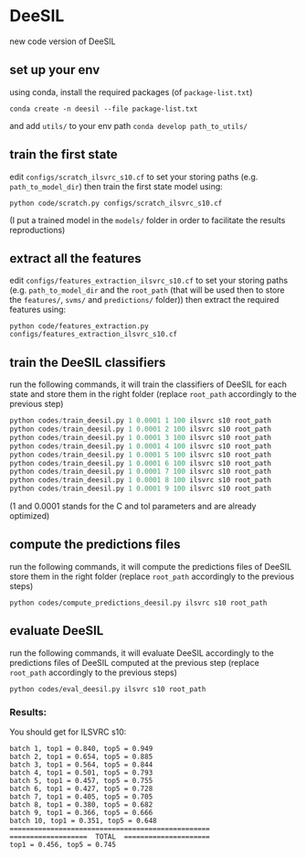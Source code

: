 # DeeSIL
new code version of DeeSIL

## set up your env 
using conda, install the required packages (of `package-list.txt`)

```conda create -n deesil --file package-list.txt```

and add `utils/` to your env path
```conda develop path_to_utils/```


## train the first state
edit `configs/scratch_ilsvrc_s10.cf` to set your storing paths (e.g. `path_to_model_dir`)
then train the first state model using:

```python code/scratch.py configs/scratch_ilsvrc_s10.cf```

(I put a trained model in the `models/` folder in order to facilitate the results reproductions)

## extract all the features
edit `configs/features_extraction_ilsvrc_s10.cf` to set your storing paths (e.g. `path_to_model_dir` and the `root_path` (that will be used then to store the `features/`, `svms/` and `predictions/` folder))
then extract the required features using:

```python code/features_extraction.py configs/features_extraction_ilsvrc_s10.cf```

## train the DeeSIL classifiers
run the following commands, it will train the classifiers of DeeSIL for each state and store them in the right folder (replace `root_path` accordingly to the previous step)

```python codes/train_deesil.py 1 0.0001 0 100 ilsvrc s10 root_path
python codes/train_deesil.py 1 0.0001 1 100 ilsvrc s10 root_path
python codes/train_deesil.py 1 0.0001 2 100 ilsvrc s10 root_path
python codes/train_deesil.py 1 0.0001 3 100 ilsvrc s10 root_path
python codes/train_deesil.py 1 0.0001 4 100 ilsvrc s10 root_path
python codes/train_deesil.py 1 0.0001 5 100 ilsvrc s10 root_path
python codes/train_deesil.py 1 0.0001 6 100 ilsvrc s10 root_path
python codes/train_deesil.py 1 0.0001 7 100 ilsvrc s10 root_path
python codes/train_deesil.py 1 0.0001 8 100 ilsvrc s10 root_path
python codes/train_deesil.py 1 0.0001 9 100 ilsvrc s10 root_path
```

(1 and 0.0001 stands for the C and tol parameters and are already optimized)

## compute the predictions files 
run the following commands, it will compute the predictions files of DeeSIL store them in the right folder (replace `root_path` accordingly to the previous steps)

```python codes/compute_predictions_deesil.py ilsvrc s10 root_path```

## evaluate DeeSIL 
run the following commands, it will evaluate DeeSIL accordingly to the predictions files of DeeSIL computed at the previous step (replace `root_path` accordingly to the previous steps)

```python codes/eval_deesil.py ilsvrc s10 root_path```

### Results:
You should get for ILSVRC s10:
```
batch 1, top1 = 0.840, top5 = 0.949
batch 2, top1 = 0.654, top5 = 0.885
batch 3, top1 = 0.564, top5 = 0.844
batch 4, top1 = 0.501, top5 = 0.793
batch 5, top1 = 0.457, top5 = 0.755
batch 6, top1 = 0.427, top5 = 0.728
batch 7, top1 = 0.405, top5 = 0.705
batch 8, top1 = 0.380, top5 = 0.682
batch 9, top1 = 0.366, top5 = 0.666
batch 10, top1 = 0.351, top5 = 0.648
=================================================
===================  TOTAL  =====================
top1 = 0.456, top5 = 0.745
```
